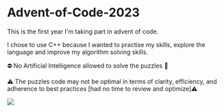 # Advent-of-Code-2023
This is the first year I'm taking part in advent of code. 

I chose to use C++ because I wanted to practise my skills, explore the language and improve my algorithm solving skills.

⛔️ No Artificial Intelligence allowed to solve the puzzles 🙂

⚠️ The puzzles code may not be optimal in terms of clarity, efficiency, and adherence to best practices [had no time to review and optimize]⚠️

<p align="left">
  <a href="https://skillicons.dev">
    <img src="https://skillicons.dev/icons?i=cpp" />
  </a>
</p>
